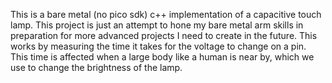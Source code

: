 This is a bare metal (no pico sdk) c++ implementation of a capacitive touch lamp. This project is just an attempt to hone my bare metal arm skills in preparation for more advanced projects I need to create in the future. This works by measuring the time it takes for the voltage to change on a pin. This time is affected when a large body like a human is near by, which we use to change the brightness of the lamp. 
